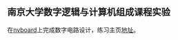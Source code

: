 ## 南京大学数字逻辑与计算机组成课程实验

在[nvboard](https://github.com/NJU-ProjectN/nvboard)上完成数字电路设计，练习主页[地址](https://nju-projectn.github.io/dlco-lecture-note/index.html)。
